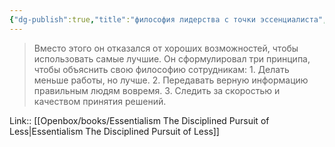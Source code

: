 ```yaml
---
{"dg-publish":true,"title":"философия лидерства с точки эссенциалиста","tags":["quotes"],"date":"2023-12-03T13:41:37+03:00","modified_at":"2023-12-13T10:46:10+03:00","alias":"философия лидерства с точки эссенциалиста","dg-path":"/quotes/202312031341.md","permalink":"/quotes/202312031341/","dgPassFrontmatter":true}
---
```



> Вместо этого он отказался от хороших возможностей, чтобы использовать самые лучшие. Он сформулировал три принципа, чтобы объяснить свою философию сотрудникам:
> 1. Делать меньше работы, но лучше.
> 2. Передавать верную информацию правильным людям вовремя.
> 3. Следить за скоростью и качеством принятия решений.

Link:: [[Openbox/books/Essentialism The Disciplined Pursuit of Less|Essentialism The Disciplined Pursuit of Less]]
